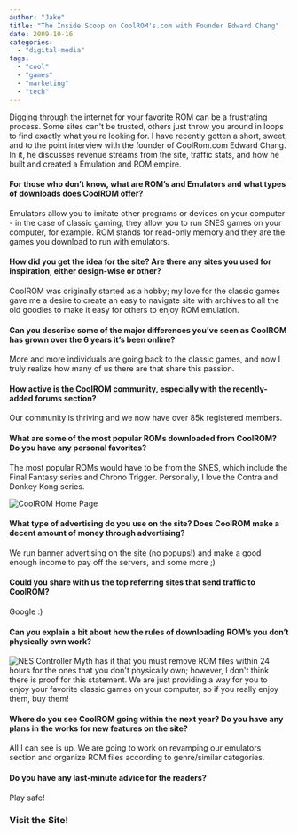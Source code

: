 ```yaml
---
author: "Jake"
title: "The Inside Scoop on CoolROM's.com with Founder Edward Chang"
date: 2009-10-16
categories: 
  - "digital-media"
tags: 
  - "cool"
  - "games"
  - "marketing"
  - "tech"
---
```


Digging through the internet for your favorite ROM can be a frustrating process. Some sites can't be trusted, others just throw you around in loops to find exactly what you're looking for. I have recently gotten a short, sweet, and to the point interview with the founder of CoolRom.com Edward Chang. In it, he discusses revenue streams from the site, traffic stats, and how he built and created a Emulation and ROM empire.<!--more-->

#### For those who don’t know, what are ROM’s and Emulators and what types of downloads does CoolROM offer?

Emulators allow you to imitate other programs or devices on your computer - in the case of classic gaming, they allow you to run SNES games on your computer, for example. ROM stands for read-only memory and they are the games you download to run with emulators.

#### How did you get the idea for the site? Are there any sites you used for inspiration, either design-wise or other?

CoolROM was originally started as a hobby; my love for the classic games gave me a desire to create an easy to navigate site with archives to all the old goodies to make it easy for others to enjoy ROM emulation.

#### Can you describe some of the major differences you’ve seen as CoolROM has grown over the 6 years it’s been online?

More and more individuals are going back to the classic games, and now I truly realize how many of us there are that share this passion.

#### How active is the CoolROM community, especially with the recently-added forums section?

Our community is thriving and we now have over 85k registered members.

#### What are some of the most popular ROMs downloaded from CoolROM? Do you have any personal favorites?

The most popular ROMs would have to be from the SNES, which include the Final Fantasy series and Chrono Trigger. Personally, I love the Contra and Donkey Kong series.

![CoolROM Home Page](images/coolrom-screen.jpg "CoolROM.com Screenshot - Home")

#### What type of advertising do you use on the site? Does CoolROM make a decent amount of money through advertising?

We run banner advertising on the site (no popups!) and make a good enough income to pay off the servers, and some more ;)

#### Could you share with us the top referring sites that send traffic to CoolROM?

Google :)

#### Can you explain a bit about how the rules of downloading ROM’s you don’t physically own work?

![NES Controller](images/nes-controller.jpg "NES Controller") Myth has it that you must remove ROM files within 24 hours for the ones that you don't physically own; however, I don't think there is proof for this statement. We are just providing a way for you to enjoy your favorite classic games on your computer, so if you really enjoy them, buy them!

#### Where do you see CoolROM going within the next year? Do you have any plans in the works for new features on the site?

All I can see is up. We are going to work on revamping our emulators section and organize ROM files according to genre/similar categories.

#### Do you have any last-minute advice for the readers?

Play safe!

### Visit the Site!
